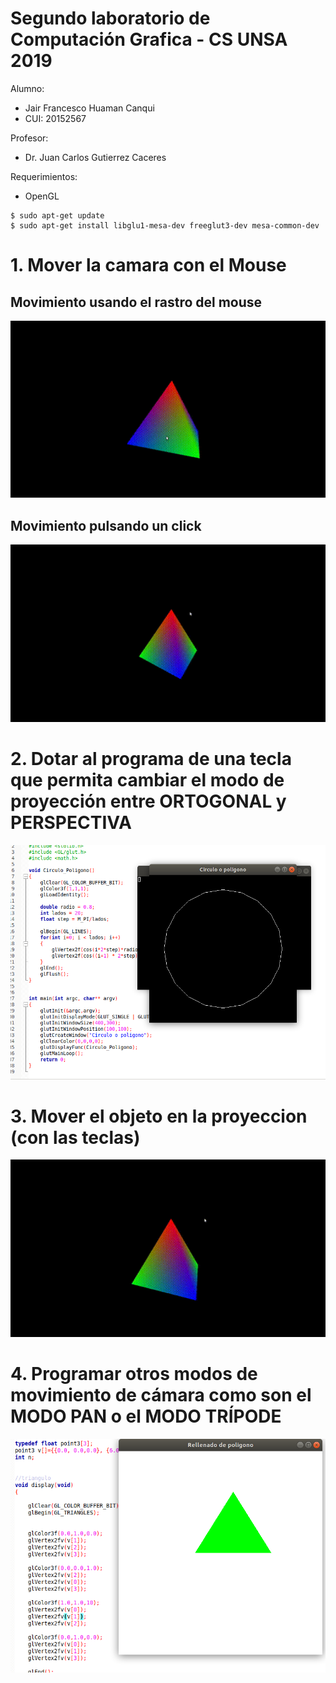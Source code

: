 # Segundo laboratorio de Computación Grafica - CS UNSA 2019

Alumno:
- Jair Francesco Huaman Canqui
- CUI: 20152567

Profesor: 
- Dr. Juan Carlos Gutierrez Caceres

Requerimientos:
- OpenGL

```
$ sudo apt-get update
$ sudo apt-get install libglu1-mesa-dev freeglut3-dev mesa-common-dev
```

# 1. Mover la camara con el Mouse

## Movimiento usando el rastro del mouse
![grafica_linea](imagenes/mov_movmouse.gif)

## Movimiento pulsando un click
![grafica_linea](imagenes/mov_clickmouse.gif)

# 2. Dotar al programa de una tecla que permita cambiar el modo de proyección entre ORTOGONAL y PERSPECTIVA

![grafica_circunferencia](imagenes/grafica_circulo.png)

# 3. Mover el objeto en la proyeccion (con las teclas)

![grafica_traslacion](imagenes/mov_teclas.gif)


# 4. Programar otros modos de movimiento de cámara como son el MODO PAN o el MODO TRÍPODE

![rellenado_poligonos](imagenes/grafica_rellenadopoligono.png)


